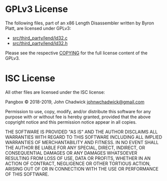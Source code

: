 # GPLv3 License

The following files, part of an x86 Length Disassembler written by Byron Platt,
are licensed under GPLv3:

* [src/third_party/lend/ld32.c](./src/third_party/lend/ld32.c)
* [src/third_party/lend/ld32.h](./src/third_party/lend/ld32.h)

Please see the respective [COPYING](./src/third_party/lend/COPYING) for the full
license content of the GPLv3.

# ISC License

All other files are licensed under the ISC license:

Pangbox © 2018-2019, John Chadwick <johnwchadwick@gmail.com>

Permission to use, copy, modify, and/or distribute this software for any purpose
with or without fee is hereby granted, provided that the above copyright notice
and this permission notice appear in all copies.

THE SOFTWARE IS PROVIDED "AS IS" AND THE AUTHOR DISCLAIMS ALL WARRANTIES WITH
REGARD TO THIS SOFTWARE INCLUDING ALL IMPLIED WARRANTIES OF MERCHANTABILITY AND
FITNESS. IN NO EVENT SHALL THE AUTHOR BE LIABLE FOR ANY SPECIAL, DIRECT,
INDIRECT, OR CONSEQUENTIAL DAMAGES OR ANY DAMAGES WHATSOEVER RESULTING FROM LOSS
OF USE, DATA OR PROFITS, WHETHER IN AN ACTION OF CONTRACT, NEGLIGENCE OR OTHER
TORTIOUS ACTION, ARISING OUT OF OR IN CONNECTION WITH THE USE OR PERFORMANCE OF
THIS SOFTWARE.
